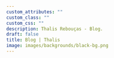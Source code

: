 ```yaml
---
custom_attributes: ""
custom_class: ""
custom_css: ""
description: Thalis Rebouças - Blog.
draft: false
title: Blog | Thalis
image: images/backgrounds/black-bg.png
---
```

